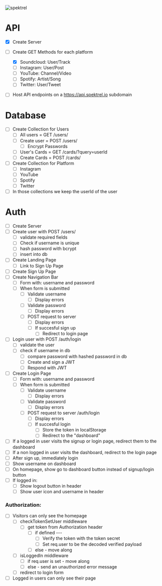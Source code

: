 ![spektrel](https://cdn.discordapp.com/attachments/550913067517607946/774530816889978910/logo.png)

# API 
* [x] Create Server
* [ ] Create GET Methods for each platform
	* [x] Soundcloud: User/Track
	* [ ] Instagram: User/Post
	* [ ] YouTube: Channel/Video
	* [ ] Spotify: Artist/Song
	* [ ] Twitter: User/Tweet
* [ ] Host API endpoints on a https://api.spektrel.io subdomain


# Database 
* [ ] Create Collection for Users
    * [ ] All users = GET /users/
    * [ ] Create user = POST /users/
        * [ ] Encrypt Passwords
    * [ ] User's Cards = GET /cards/?query=userId <!-- * (only accesible if signed in and token matches) -->
    * [ ] Create Cards = POST /cards/ <!-- * (only accesible if signed in and token matches) -->

* [ ] Create Collection for Platform
	* [ ] Instagram
	* [ ] YouTube
	* [ ] Spotify
	* [ ] Twitter
* [ ] In those collections we keep the userId of the user

# Auth
* [ ] Create Server
* [ ] Create user with POST /users/
	* [ ] validate required fields
	* [ ] Check if username is unique
	* [ ] hash password with bcrypt
	* [ ] insert into db
* [ ] Create Landing Page
	* [ ] Link to Sign Up Page
* [ ] Create Sign Up Page
* [ ] Create Navigation Bar
 	* [ ] Form with: username and password
	* [ ] When form is submitted
		* [ ] Validate username
			* [ ] Display errors
		* [ ] Validate password
			* [ ] Display errors
		* [ ] POST request to server
			* [ ] Display errors
			* [ ] If succesful sign up
				* [ ] Redirect to login page
* [ ] Login user with POST /auth/login
	* [ ] validate the user
	* [ ] check if username in db
		* [ ] compare password with hashed password in db
		* [ ] Create and sign a JWT
      * [ ] Respond with JWT
* [ ] Create Login Page
	* [ ] Form with: username and password
	* [ ] When form is submitted
		* [ ] Validate username
			* [ ] Display errors
		* [ ] Validate password
			* [ ] Display errors
		* [ ] POST request to server /auth/login
			* [ ] Display errors
			* [ ] If succesful login
				* [ ] Store the token in localStorage
				* [ ] Redirect to the "dashboard"
* [ ] If a logged in user visits the signup or login page, redirect them to the dashboard
* [ ] If a non logged in user visits the dashboard, redirect to the login page
* [ ] After sign up, immediately login
* [ ] Show username on dashboard
* [ ] On homepage, show go to dashboard button instead of signup/login button
* [ ] If logged in:
	* [ ] Show logout button in header
	* [ ] Show user icon and username in header

### Authorization:
* [ ] Visitors can only see the homepage
	* [ ] checkTokenSetUser middleware
		* [ ] get token from Authorization header
			* [ ] if defined ---
				* [ ] Verify the token with the token secret
				* [ ] Set req.user to be the decoded verified payload
			* [ ] else - move along
	* [ ] isLoggedIn middleware
		* [ ] if req.user is set - move along
		* [ ] else - send an unauthorized error message
	* [ ] redirect to login form
* [ ] Logged in users can only see their page
